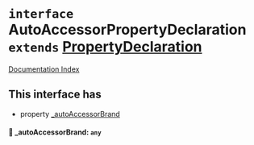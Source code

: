 # `interface` AutoAccessorPropertyDeclaration `extends` [PropertyDeclaration](../private.interface.PropertyDeclaration/README.md)

[Documentation Index](../README.md)

## This interface has

- property [\_autoAccessorBrand](#-autoaccessorbrand-any)


#### 📄 \_autoAccessorBrand: `any`



